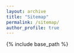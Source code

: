 ```yaml
---
layout: archive
title: "Sitemap"
permalink: /sitemap/
author_profile: true
---
```


{% include base_path %}

<!--
A list of all the posts and pages found on the site. For you robots out there is an [XML version]({{ base_path }}/sitemap.xml) available for digesting as well.
-->

<!--
<h2>Pages</h2>
{% for post in site.pages %}
  {% include archive-single.html %}
{% endfor %}
-->

<!--
<h2>Posts</h2>
{% for post in site.posts %}
  {% include archive-single.html %}
{% endfor %}
-->

<!--
{% capture written_label %}'None'{% endcapture %}
-->

<!--
{% for collection in site.collections %}
{% unless collection.output == false or collection.label == "posts" %}
  {% capture label %}{{ collection.label }}{% endcapture %}
  {% if label != written_label %}
  <h2>{{ label }}</h2>
  {% capture written_label %}{{ label }}{% endcapture %}
  {% endif %}
{% endunless %}
{% for post in collection.docs %}
  {% unless collection.output == false or collection.label == "posts" %}
  {% include archive-single.html %}
  {% endunless %}
{% endfor %}
{% endfor %}
-->
